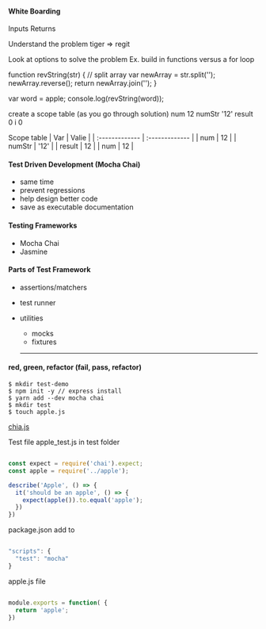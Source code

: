 #### White Boarding

Inputs
Returns

Understand the problem
tiger => regit

Look at options to solve the problem
Ex. build in functions versus a for loop




function revString(str) {
  // split array
  var newArray = str.split('');
  newArray.reverse();
  return newArray.join('');
}

var word = apple;
console.log(revString(word));



create a scope table (as you go through solution)
  num 12
  numStr '12'
  result 0
  i 0

Scope table
| Var     | Valie    |
| :------------- | :------------- |
| num      | 12      |
| numStr   | '12'      |
| result      | 12      |
| num      | 12      |

#### Test Driven Development (Mocha Chai)

- same time
- prevent regressions
- help design better code
- save as executable documentation

#### Testing Frameworks
- Mocha Chai
- Jasmine

#### Parts of Test Framework
- assertions/matchers
- test runner
- utilities
  - mocks
  - fixtures

  ---

#### red, green, refactor (fail, pass, refactor)

```
$ mkdir test-demo
$ npm init -y // express install
$ yarn add --dev mocha chai
$ mkdir test
$ touch apple.js

```

[chia.js](http://chaijs.com/)

Test file apple_test.js in test folder
```js

const expect = require('chai').expect;
const apple = require('../apple');

describe('Apple', () => {
  it('should be an apple', () => {
    expect(apple()).to.equal('apple');
  })
})

```

package.json add to
```js

"scripts": {
  "test": "mocha"
}

```

apple.js file
```js

module.exports = function( {
  return 'apple';
})

```
